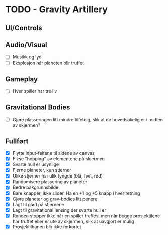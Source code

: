 # TODO - Gravity Artillery

## UI/Controls

## Audio/Visual
- [ ] Musikk og lyd
- [ ] Eksplosjon når planeten blir truffet

## Gameplay
- [ ] Hver spiller har tre liv

## Gravitational Bodies
- [ ] Gjøre plasseringen litt mindre tilfeldig, slik at de hovedsakelig er i midten av skjermen?

## Fullført
- [X] Flytte input-feltene til sidene av canvas
- [X] Fikse "hopping" av elementene på skjermen
- [X] Svarte hull er usynlige
- [X] Fjerne planeter, kun stjerner
- [X] Ulike stjerner har ulik tyngde (blå, hvit, rød)
- [X] Randomisere plassering av planeter
- [X] Bedre bakgrunnsbilde
- [X] Bare knapper, ikke slider. Ha en +1 og +5 knapp i hver retning
- [X] Gjøre planeter og grav-bodies litt penere
- [X] Lagt til glød på stjernene
- [X] Lagt til gravitational lensing der svarte hull er
- [X] Runden stopper ikke når én spiller treffes, men når begge prosjektilene har truffet eller er ute av skjermen, slik at uavgjort er mulig
- [X] Prosjektilbanen blir ikke forkortet
